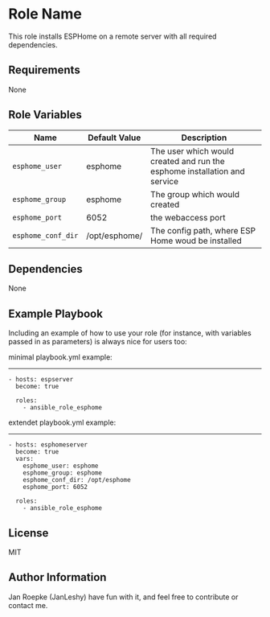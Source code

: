 # Role Name

This role installs ESPHome on a remote server with all required dependencies.

## Requirements

None

## Role Variables

| Name               | Default Value | Description                                                               |
| ------------------ | ------------- | ------------------------------------------------------------------------- |
| `esphome_user`     | esphome       | The user which would created and run the esphome installation and service |
| `esphome_group`    | esphome       | The group which would created                                             |
| `esphome_port`     | 6052          | the webaccess port                                                        |
| `esphome_conf_dir` | /opt/esphome/  | The config path, where ESP Home woud be installed                         |

## Dependencies

None

## Example Playbook

Including an example of how to use your role (for instance, with variables passed in as parameters) is always nice for users too:

minimal playbook.yml example:

---

    - hosts: espserver
      become: true

      roles:
        - ansible_role_esphome

extendet playbook.yml example:

---

    - hosts: esphomeserver
      become: true
      vars:
        esphome_user: esphome
        esphome_group: esphome
        esphome_conf_dir: /opt/esphome
        esphome_port: 6052

      roles:
        - ansible_role_esphome

## License

MIT

## Author Information

Jan Roepke (JanLeshy)
have fun with it, and feel free to contribute or contact me.
